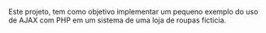 Este projeto, tem como objetivo implementar um pequeno exemplo do uso de AJAX com PHP em um sistema de uma loja de roupas fictícia.